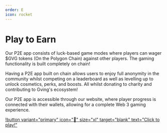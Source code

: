 ```yaml
---
order: E
icon: rocket
---
```

# Play to Earn

Our P2E app consists of luck-based game modes where players can wager $GVG tokens (On the Polygon Chain) against other players. The gaming functionality is built completely on chain!

Having a P2E app built on chain allows users to enjoy full anonymity in the community whilst competing on a leaderboard as well as levelling up to unlock cosmetics, perks, and boosts. All whilst donating to charity and contributing to Gving's ecosystem!

Our P2E app is accessible through our website, where player progress is connected with their wallets, allowing for a complete Web 3 gaming experience.

[!button variant="primary" icon=":rocket:" size="xl" target="blank" text="Click to play!"](https://app.gving.com)